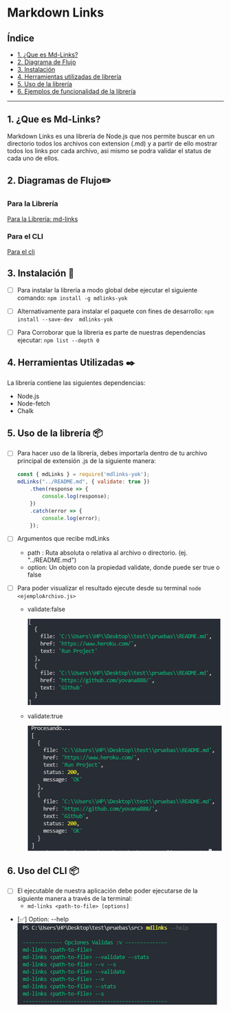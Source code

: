 # Markdown Links

## Índice

* [1. ¿Que es Md-Links?](#1-que-es-md-links)
* [2. Diagrama de Flujo](#2-diagrama-de-flujo)
* [3. Instalación](#3-instalación)
* [4. Herramientas utilizadas de librería](#4-herramientas-utilizadas)
* [5. Uso de la librería](#5-uso-de-la-librería)
* [6. Ejemplos de funcionalidad de la librería](#5-ejemplos-de-funcionalidad-de-la-librería)

***

## 1. ¿Que es Md-Links?

Markdown Links es una librería de Node.js que nos permite buscar en un directorio todos los archivos con extension (.md) y a partir de ello mostrar todos los links por cada archivo, asi mismo se podra validar el status de cada uno de ellos.

## 2. Diagramas de Flujo:pencil2:

   ### Para la Librería
   [Para la Librería: md-links](src/img/md_links.jpg)

   ### Para el CLI
   [Para el cli](src/img/cli.jpg)

## 3. Instalación :rocket:

- [ ] Para instalar la librería a modo global debe ejecutar el siguiente comando: `npm install -g mdlinks-yok`

- [ ] Alternativamente para instalar el paquete con fines de desarrollo: `npm install --save-dev  mdlinks-yok`

- [ ] Para Corroborar que la libreria es parte de nuestras dependencias ejecutar: `npm list --depth 0`

## 4. Herramientas Utilizadas 	:black_nib:

La librería contiene las siguientes dependencias:
* Node.js
* Node-fetch
* Chalk

## 5. Uso de la librería :package:

- [ ] Para hacer uso de la librería, debes importarla dentro de tu archivo principal de extensión .js de la siguiente manera:
    ```js
    const { mdLinks } = require('mdlinks-yok');
    mdLinks("../README.md", { validate: true })
        .then(response => {
            console.log(response);
        })
        .catch(error => {
            console.log(error);
        });
    ```

- [ ] Argumentos que recibe mdLinks
    - path : Ruta absoluta o relativa al archivo o directorio. (ej. "../README.md")
    - option: Un objeto con la propiedad validate, donde puede ser true o false 

- [ ] Para poder visualizar el resultado ejecute desde su terminal `node <ejemploArchivo.js>` 
    - validate:false

      ![resultApiFalse](src/img/resultApiFalse.png)

    - validate:true

      ![resultApiTrue](src/img/resultApiTrue.png)

## 6. Uso del CLI :package:
 - [ ] El ejecutable de nuestra aplicación debe poder ejecutarse de la siguiente manera a través de la terminal:
     - `md-links <path-to-file> [options]`

 - [:white_check_mark:]  Option: --help
    ![helpCLI](src/img/clihelp.png)